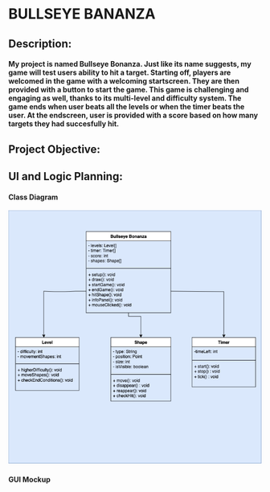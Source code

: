 # BULLSEYE BANANZA

## Description: 
#### My project is named Bullseye Bonanza. Just like its name suggests, my game will test users ability to hit a target. Starting off, players are welcomed in the game with a welcoming startscreen. They are then provided with a button to start the game. This game is challenging and engaging as well, thanks to its multi-level and difficulty system. The game ends when user beats all the levels or when the timer beats the user. At the endscreen, user is provided with a score based on how many targets they had succesfully hit. 

## Project Objective:
## UI and Logic Planning: 
#### Class Diagram
![Class Diagram](https://github.com/CodingGithub1/IndividualProject/blob/main/images/BullseyeBonanza.drawio.png)
#### GUI Mockup


